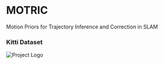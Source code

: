 # MOTRIC
Motion Priors for Trajectory Inference and Correction in SLAM

### Kitti Dataset
![Project Logo](images/Sanity_11.png)
